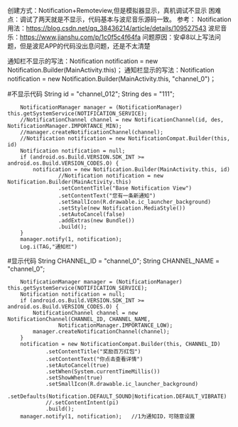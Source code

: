 创建方式：Notification+Remoteview,但是模拟器显示，真机调试不显示
困难点：调试了两天就是不显示，代码基本与波尼音乐源码一致。
参考：
Notification用法：https://blog.csdn.net/qq_38436214/article/details/109527543
波尼音乐：https://www.jianshu.com/p/1c0f5c4f64fa
问题原因：安卓8以上写法问题，但是波尼APP的代码没出息问题，还是不太清楚

通知栏不显示的写法：Notification notification = new Notification.Builder(MainActivity.this)；
通知栏显示的写法：Notification notification = new Notification.Builder(MainActivity.this, "channel_0")；

#不显示代码
        String id = "channel_012";
        String des = "111";

        NotificationManager manager = (NotificationManager) this.getSystemService(NOTIFICATION_SERVICE);
        //NotificationChannel channel = new NotificationChannel(id, des, NotificationManager.IMPORTANCE_MIN);
        //manager.createNotificationChannel(channel);
        //Notification notification = new NotificationCompat.Builder(this, id)
        Notification notification = null;
        if (android.os.Build.VERSION.SDK_INT >= android.os.Build.VERSION_CODES.O) {
            notification = new Notification.Builder(MainActivity.this, id)
                    //Notification notification = new Notification.Builder(MainActivity.this)
                    .setContentTitle("Base Notification View")
                    .setContentText("您有一条新通知")
                    .setSmallIcon(R.drawable.ic_launcher_background)
                    .setStyle(new Notification.MediaStyle())
                    .setAutoCancel(false)
                    .addExtras(new Bundle())
                    .build();
        }
        manager.notify(1, notification);
        Log.i(TAG,"通知栏")  
#显示代码
        String CHANNEL_ID = "channel_0";
        String CHANNEL_NAME = "channel_0";

        NotificationManager manager = (NotificationManager) this.getSystemService(NOTIFICATION_SERVICE);
        Notification notification = null;
        if (android.os.Build.VERSION.SDK_INT >= android.os.Build.VERSION_CODES.O) {
            NotificationChannel channel = new NotificationChannel(CHANNEL_ID, CHANNEL_NAME,
                    NotificationManager.IMPORTANCE_LOW);
            manager.createNotificationChannel(channel);
        }
        notification = new NotificationCompat.Builder(this, CHANNEL_ID)
                .setContentTitle("奖励百万红包")
                .setContentText("你点击查看详情")
                .setAutoCancel(true)
                .setWhen(System.currentTimeMillis())
                .setShowWhen(true)
                .setSmallIcon(R.drawable.ic_launcher_background)
                .setDefaults(Notification.DEFAULT_SOUND|Notification.DEFAULT_VIBRATE)
                //.setContentIntent(pi)
                .build();
        manager.notify(1, notification);   //1为通知ID，可随意设置

